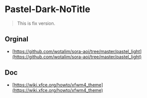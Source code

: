 
# Pastel-Dark-NoTitle

> This is fix version.


## Orginal

* [https://github.com/wotalim/sora-aoi/tree/master/pastel_light](https://github.com/wotalim/sora-aoi/tree/master/pastel_light)


## Doc

* [https://wiki.xfce.org/howto/xfwm4_theme](https://wiki.xfce.org/howto/xfwm4_theme)
